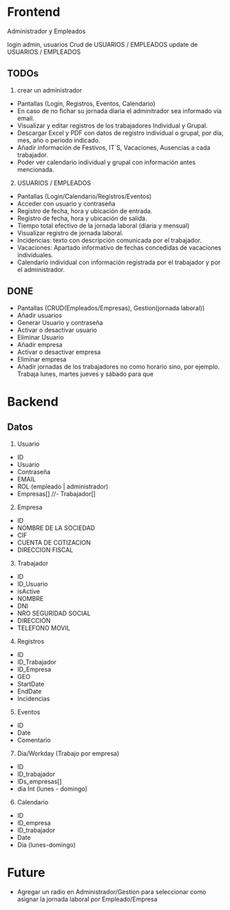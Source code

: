 # Frontend

Administrador y Empleados

login admin, usuarios
Crud de USUARIOS / EMPLEADOS
update de USUARIOS / EMPLEADOS

## TODOs

1. crear un administrador

- Pantallas (Login, Registros, Eventos, Calendario)
- En caso de no fichar su jornada diaria el adminitrador sea informado vía email.
- Visualizar y editar registros de los trabajadores Individual y Grupal.
- Descargar Excel y PDF con datos de registro individual o grupal, por día, mes, año o periodo indicado.
- Añadir información de Festivos, IT´S, Vacaciones, Ausencias a cada trabajador.
- Poder ver calendario individual y grupal con información antes mencionada.

2. USUARIOS / EMPLEADOS

- Pantallas (Login/Calendario/Registros/Eventos)
- Acceder con usuario y contraseña
- Registro de fecha, hora y ubicación de entrada.
- Registro de fecha, hora y ubicación de salida.
- Tiempo total efectivo de la jornada laboral (diaria y mensual)
- Visualizar registro de jornada laboral.
- Incidencias: texto con descripción comunicada por el trabajador.
- Vacaciones: Apartado informativo de fechas concedidas de vacaciones individuales.
- Calendario individual con información registrada por el trabajador y por el administrador.

## DONE

- Pantallas (CRUD(Empleados/Empresas), Gestion(jornada laboral))
- Añadir usuarios
- Generar Usuario y contraseña
- Activar o desactivar usuario
- Eliminar Usuario
- Añadir empresa
- Activar o desactivar empresa
- Eliminar empresa
- Añadir jornadas de los trabajadores no como horario sino, por ejemplo. Trabaja lunes, martes jueves y sábado para que

# Backend

## Datos

1. Usuario

- ID
- Usuario
- Contraseña
- EMAIL
- ROL (empleado | administrador)
- Empresas[]
  //- Trabajador[]

2. Empresa

- ID
- NOMBRE DE LA SOCIEDAD
- CIF
- CUENTA DE COTIZACION
- DIRECCION FISCAL

<!-- - Trabajadores[] -->

3. Trabajador

- ID
- ID_Usuario
- isActive
- NOMBRE
- DNI
- NRO SEGURIDAD SOCIAL
- DIRECCIÓN
- TELEFONO MOVIL

4. Registros

- ID
- ID_Trabajador
- ID_Empresa
- GEO
- StartDate
- EndDate
- Incidencias

5. Eventos

- ID
- Date
- Comentario

7. Dia/Workday (Trabajo por empresa)

- ID
- ID_trabajador
- IDs_empresas[]
- dia Int (lunes - domingo)
<!-- - isActive -->

6. Calendario

- ID
- ID_empresa
- ID_trabajador
- Date
- Dia (lunes-domingo)

# Future

- Agregar un radio en Administrador/Gestion para seleccionar como asignar la jornada laboral por Empleado/Empresa
